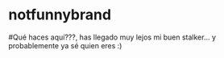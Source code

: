 # notfunnybrand


#Qué haces aquí???, has llegado muy lejos mi buen stalker... y probablemente ya sé quien eres :) 
